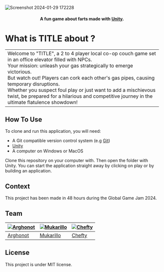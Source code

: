 
![Screenshot 2024-01-29 172228](https://github.com/Chefty/GGJ-2024/assets/6494837/7fc78e32-979e-41a0-97a6-5cad098bfd5f)

<h4 align="center">A fun game about farts made with <a href="https://unity.com" target="_blank">Unity</a>.</h4>

# What is TITLE about ?
<table>
<tr>
<td>
Welcome to "TITLE", a 2 to 4 player local co-op couch game set in an office elevator filled with NPCs.<br>
Your mission: unleash your gas strategically to emerge victorious.<br>
But watch out! Players can cork each other's gas pipes, causing temporary disruptions.<br>
Whether you suspect foul play or just want to add a mischievous twist, be prepared for a hilarious and competitive journey in the ultimate flatulence showdown!
</td>
</tr>
</table>

## How To Use

To clone and run this application, you will need:
- A Git compatible version control system (e.g [Git](https://git-scm.com))
- [Unity](https://unity.com)
- A computer on Windows or MacOS

Clone this repository on your computer with. Then open the folder with Unity.
You can start the application straight away by clicking on play or by building an application.

<!---## Credits
This software uses the following open source packages:
- [INSERT USED OPEN SOURCE ELEMENTS](http://insert-link)
--->

<!---## Support MAYBE FOR LATER
<a href="patreon-link">
	<img src="https://c5.patreon.com/external/logo/become_a_patron_button@2x.png" width="160">
</a>--->

## Context

This project has been made in 48 hours during the Global Game Jam 2024.<br>

## Team

[![Arghonot](https://avatars2.githubusercontent.com/u/15033813?v=3&s=144)](https://github.com/Arghonot)  |[![Mukarillo](https://avatars.githubusercontent.com/u/136445513?v=3&s=144)](https://github.com/murillounity)  |[![Chefty](https://avatars0.githubusercontent.com/u/6494837?v=3&s=144)](https://github.com/Chefty)
---|---|---
[Arghonot](https://github.com/Arghonot)  |[Mukarillo](https://github.com/murillounity)  |[Chefty](https://github.com/Chefty)

## License

This project is under MIT license.
